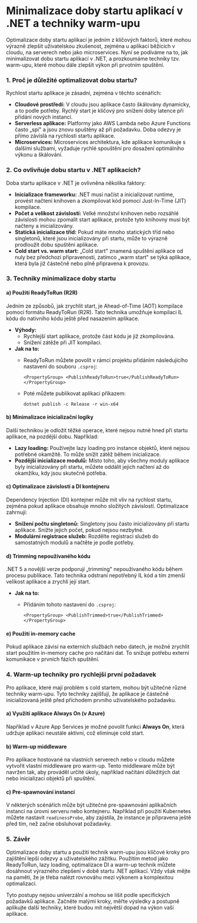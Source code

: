 Minimalizace doby startu aplikací v .NET a techniky warm-upu
============================================================

Optimalizace doby startu aplikací je jedním z klíčových faktorů, které mohou výrazně zlepšit uživatelskou zkušenost, zejména u aplikací běžících v cloudu, na serverech nebo jako microservices. Nyní se podíváme na to, jak minimalizovat dobu startu aplikací v .NET, a prozkoumáme techniky tzv. warm-upu, které mohou dále zlepšit výkon při prvotním spuštění.

### 1\. **Proč je důležité optimalizovat dobu startu?**

Rychlost startu aplikace je zásadní, zejména v těchto scénářích:

-   **Cloudové prostředí:** V cloudu jsou aplikace často škálovány dynamicky, a to podle potřeby. Rychlý start je klíčový pro snížení doby latence při přidání nových instancí.
-   **Serverless aplikace:** Platformy jako AWS Lambda nebo Azure Functions často „spí" a jsou znovu spuštěny až při požadavku. Doba odezvy je přímo závislá na rychlosti startu aplikace.
-   **Microservices:** Microservices architektura, kde aplikace komunikuje s dalšími službami, vyžaduje rychlé spouštění pro dosažení optimálního výkonu a škálování.

### 2\. **Co ovlivňuje dobu startu v .NET aplikacích?**

Doba startu aplikace v .NET je ovlivněna několika faktory:

-   **Inicializace frameworku:** .NET musí načíst a inicializovat runtime, provést načtení knihoven a zkompilovat kód pomocí Just-In-Time (JIT) kompilace.
-   **Počet a velikost závislostí:** Velké množství knihoven nebo rozsáhlé závislosti mohou zpomalit start aplikace, protože tyto knihovny musí být načteny a inicializovány.
-   **Statická inicializace tříd:** Pokud máte mnoho statických tříd nebo singletonů, které jsou inicializovány při startu, může to výrazně prodloužit dobu spuštění aplikace.
-   **Cold start vs. warm start:** „Cold start" znamená spuštění aplikace od nuly bez předchozí připravenosti, zatímco „warm start" se týká aplikace, která byla již částečně nebo plně připravena k provozu.

### 3\. **Techniky minimalizace doby startu**

#### a) **Použití ReadyToRun (R2R)**

Jedním ze způsobů, jak zrychlit start, je Ahead-of-Time (AOT) kompilace pomocí formátu ReadyToRun (R2R). Tato technika umožňuje kompilaci IL kódu do nativního kódu ještě před nasazením aplikace.

-   **Výhody:**
    -   Rychlejší start aplikace, protože část kódu je již zkompilována.
    -   Snížení zátěže při JIT kompilaci.
-   **Jak na to:**
    -   ReadyToRun můžete povolit v rámci projektu přidáním následujícího nastavení do souboru `.csproj`:

        `<PropertyGroup>
            <PublishReadyToRun>true</PublishReadyToRun>
        </PropertyGroup>`

    -   Poté můžete publikovat aplikaci příkazem:

        `dotnet publish -c Release -r win-x64`

#### b) **Minimalizace inicializační logiky**

Další technikou je odložit těžké operace, které nejsou nutné hned při startu aplikace, na pozdější dobu. Například:

-   **Lazy loading:** Používejte lazy loading pro instance objektů, které nejsou potřebné okamžitě. To může snížit zátěž během inicializace.
-   **Pozdější inicializace modulů:** Místo toho, aby všechny moduly aplikace byly inicializovány při startu, můžete oddálit jejich načtení až do okamžiku, kdy jsou skutečně potřeba.

#### c) **Optimalizace závislostí a DI kontejneru**

Dependency Injection (DI) kontejner může mít vliv na rychlost startu, zejména pokud aplikace obsahuje mnoho složitých závislostí. Optimalizace zahrnují:

-   **Snížení počtu singletonů:** Singletony jsou často inicializovány při startu aplikace. Snižte jejich počet, pokud nejsou nezbytné.
-   **Modulární registrace služeb:** Rozdělte registraci služeb do samostatných modulů a načtěte je podle potřeby.

#### d) **Trimming nepoužívaného kódu**

.NET 5 a novější verze podporují „trimming" nepoužívaného kódu během procesu publikace. Tato technika odstraní nepotřebný IL kód a tím zmenší velikost aplikace a zrychlí její start.

-   **Jak na to:**
    -   Přidáním tohoto nastavení do `.csproj`:

        `<PropertyGroup>
            <PublishTrimmed>true</PublishTrimmed>
        </PropertyGroup>`

#### e) **Použití in-memory cache**

Pokud aplikace závisí na externích službách nebo datech, je možné zrychlit start použitím in-memory cache pro načítání dat. To snižuje potřebu externí komunikace v prvních fázích spuštění.

### 4\. **Warm-up techniky pro rychlejší první požadavek**

Pro aplikace, které mají problém s cold startem, mohou být užitečné různé techniky warm-upu. Tyto techniky zajišťují, že aplikace je částečně inicializovaná ještě před příchodem prvního uživatelského požadavku.

#### a) **Využití aplikace Always On (v Azure)**

Například v Azure App Services je možné povolit funkci **Always On**, která udržuje aplikaci neustále aktivní, což eliminuje cold start.

#### b) **Warm-up middleware**

Pro aplikace hostované na vlastních serverech nebo v cloudu můžete vytvořit vlastní middleware pro warm-up. Tento middleware může být navržen tak, aby prováděl určité úkoly, například načítání důležitých dat nebo inicializaci objektů při spuštění.

#### c) **Pre-spawnování instancí**

V některých scénářích může být užitečné pre-spawnování aplikačních instancí na úrovni serveru nebo kontejneru. Například při použití Kubernetes můžete nastavit `readinessProbe`, aby zajistila, že instance je připravena ještě před tím, než začne obsluhovat požadavky.

### 5\. **Závěr**

Optimalizace doby startu a použití technik warm-upu jsou klíčové kroky pro zajištění lepší odezvy a uživatelského zážitku. Použitím metod jako ReadyToRun, lazy loading, optimalizace DI a warm-up technik můžete dosáhnout výrazného zlepšení v době startu .NET aplikací. Vždy však mějte na paměti, že je třeba nalézt rovnováhu mezi výkonem a komplexitou optimalizací.

Tyto postupy nejsou univerzální a mohou se lišit podle specifických požadavků aplikace. Začněte malými kroky, měřte výsledky a postupně aplikujte další techniky, které budou mít největší dopad na výkon vaší aplikace.
